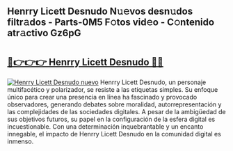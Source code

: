 ## Henrry Licett Desnudo N𝚞𝚎vos desn𝚞dos filtr𝚊dos - Parts-0M5 F𝚘tos vid𝚎o - C𝚘ntenido atr𝚊ctivo Gz6pG

# <h2><a href="http://mb7zwae.tromn.icu/?c=Henrry+Licett+Desnudo">🔗👉👉👉 Henrry Licett Desnudo 🔗🔗</a></h2>

[![Henrry Licett Desnudo nuevo](https://i.imgur.com/pEAQMta.gif)](http://mb7zwae.tromn.icu/?c=Henrry+Licett+Desnudo)
Henrry Licett Desnudo, un personaje multifacético y polarizador, se resiste a las etiquetas simples. Su enfoque único para crear una presencia en línea ha fascinado y provocado observadores, generando debates sobre moralidad, autorrepresentación y las complejidades de las sociedades digitales. A pesar de la ambigüedad de sus objetivos futuros, su papel en la configuración de la esfera digital es incuestionable. Con una determinación inquebrantable y un encanto innegable, el impacto de Henrry Licett Desnudo en la comunidad digital es inmenso.
